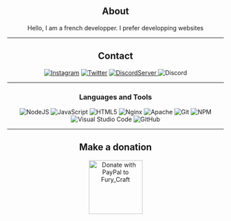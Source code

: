 <div align="center">
  
## About
Hello, I am a french developper. I prefer developping websites

-------------------

## Contact
<a href="https://www.instagram.com/furycraftyt/">![Instagram](https://img.shields.io/badge/Fury_Craft-%23E4405F.svg?style=for-the-badge&logo=Instagram&logoColor=white)</a> <a href="https://twitter.com/furycraftyt">![Twitter](https://img.shields.io/badge/Fury_Craft-%231DA1F2.svg?style=for-the-badge&logo=Twitter&logoColor=white)</a> <a href="https://discord.gg/cau6Ka9">![DiscordServer](https://img.shields.io/discord/457201777268359168?label=Discord%20Server&logo=Discord&colorB=5865F2&style=for-the-badge&logoColor=white)
</a> ![Discord](https://img.shields.io/badge/Fury_Craft%239831-%237289DA.svg?style=for-the-badge&logo=discord&logoColor=white)

-------------------

### Languages and Tools  
![NodeJS](https://img.shields.io/badge/node.js-%2343853D.svg?style=for-the-badge&logo=node.js&logoColor=white) ![JavaScript](https://img.shields.io/badge/javascript-%23323330.svg?style=for-the-badge&logo=javascript&logoColor=%23F7DF1E) ![HTML5](https://img.shields.io/badge/html5-%23E34F26.svg?style=for-the-badge&logo=html5&logoColor=white) ![Nginx](https://img.shields.io/badge/nginx-%23009639.svg?style=for-the-badge&logo=nginx&logoColor=white) ![Apache](https://img.shields.io/badge/apache-%23D42029.svg?style=for-the-badge&logo=apache&logoColor=white) ![Git](https://img.shields.io/badge/git-%23F05033.svg?style=for-the-badge&logo=git&logoColor=white) ![NPM](https://img.shields.io/badge/NPM-%23000000.svg?style=for-the-badge&logo=npm&logoColor=white) ![Visual Studio Code](https://img.shields.io/badge/VisualStudioCode-0078d7.svg?style=for-the-badge&logo=visual-studio-code&logoColor=white) ![GitHub](https://img.shields.io/badge/github-%23121011.svg?style=for-the-badge&logo=github&logoColor=white)
  
-------------------
<h2>Make a donation</h2>

<a href="https://paypal.me/furycraft" target="_blank"><img alt="Donate with PayPal to Fury_Craft" src="https://viatesting.files.wordpress.com/2020/03/paypal-donate-button.png" width="125"/><a>

 <div>
 
